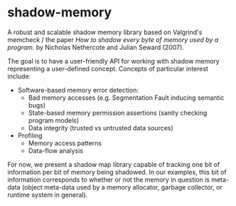 shadow-memory
=============

A robust and scalable shadow memory library based on Valgrind's memcheck / the paper
*How to shadow every byte of memory used by a program.* by Nicholas Nethercote and
Julian Seward (2007).

The goal is to have a user-friendly API for working with shadow memory representing
a user-defined concept. Concepts of particular interest include:

* Software-based memory error detection:
  * Bad memory accesses (e.g. Segmentation Fault inducing semantic bugs)
  * State-based memory permission assertions (sanity checking program models)
  * Data integrity (trusted vs untrusted data sources)
* Profiling
  * Memory access patterns
  * Data-flow analysis

For now, we present a shadow map library capable of tracking one bit of information
per bit of memory being shadowed. In our examples, this bit of information corresponds
to whether or not the memory in question is meta-data (object meta-data used by
a memory allocator, garbage collector, or runtime system in general).
